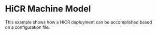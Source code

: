 HiCR Machine Model
=====================

This example shows how a HiCR deployment can be accomplished based on a configuration file.

